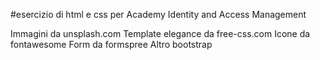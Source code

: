 #esercizio di html e css per Academy Identity and Access Management

Immagini da unsplash.com
Template elegance da free-css.com
Icone da fontawesome
Form da formspree
Altro bootstrap
